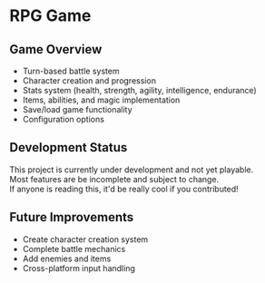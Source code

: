 # RPG Game


## Game Overview

- Turn-based battle system
- Character creation and progression
- Stats system (health, strength, agility, intelligence, endurance)
- Items, abilities, and magic implementation
- Save/load game functionality
- Configuration options

## Development Status

This project is currently under development and not yet playable.  
Most features are be incomplete and subject to change.  
If anyone is reading this, it'd be really cool if you contributed!

## Future Improvements

- Create character creation system
- Complete battle mechanics
- Add enemies and items
- Cross-platform input handling

